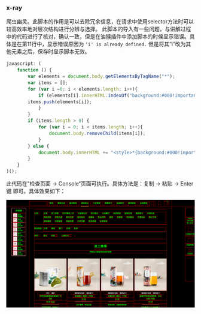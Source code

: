 ### x-ray
爬虫幽灵。此脚本的作用是可以去除冗余信息，在请求中使用selector方法时可以较高效率地对层次结构进行分辨与选择。
此脚本的导入有一些问题，与讲解过程中的代码进行了核对，确认一致，但是在油猴插件中添加脚本的时候显示错误。具体是在第11行中，显示错误原因为
`‘i' is already defined.`
但是将其“i”改为其他元素之后，保存时显示脚本无效。

```js
javascript: (
    function () {
        var elements = document.body.getElementsByTagName("*");
        var items = [];
        for (var i =0; i < elements.length; i++){
            if (elements[i].innerHTML.indexOf("background:#000!important;color:#0f0!important;outline:solid #f00 1px!important;") !=-1){
        items.push(elements[i]);
            }
        }
        if (items.length > 0) {
            for (var i = 0; i < items.length; i++){
                document.body.removeChild(items[i]);
            }
        } else {
            document.body.innerHTML += "<style>*{background:#000!important; color:#0f0!important; outline:solid #f00 1px!important;}</style>";
        }
    }
)();
```
此代码在"检查页面 -> Console“页面可执行。具体方法是：复制 -> 粘贴 -> Enter键 即可。具体效果如下：

![image-20200317110713843](media/image-20200317110713843.png)